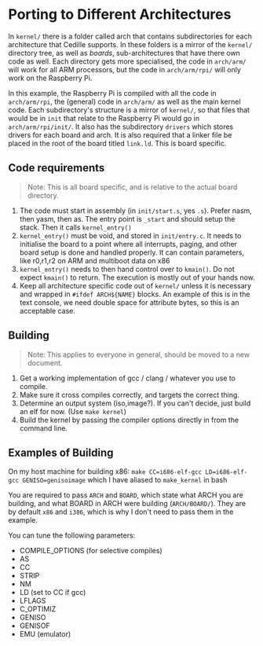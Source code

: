 Porting to Different Architectures
===================

In `kernel/` there is a folder called arch that contains subdirectories for each architecture that Cedille supports. In these folders is a mirror of the `kernel/` directory tree, as well as _boards_, sub-architectures that have there own code as well. Each directory gets more specialised, the code in `arch/arm/` will work for all ARM processors, but the code in `arch/arm/rpi/` will only work on the Raspberry Pi. 

In this example, the Raspberry Pi is compiled with all the code in `arch/arm/rpi`, the (general) code in `arch/arm/` as well as the main kernel code. Each subdirectory's structure is a mirror of `kernel/`, so that files that would be in `init` that relate to the Raspberry Pi would go in `arch/arm/rpi/init/`. It also has the subdirectory `drivers` which stores drivers for each board and arch. It is also required that a linker file be placed in the root of the board titled `link.ld`. This is board specific.

Code requirements
--------------------
> Note: This is all board specific, and is relative to the actual board directory.

1. The code must start in assembly (in `init/start.s`, yes `.s`). 
Prefer nasm, then yasm, then as. The entry point is `_start` and should setup the stack. Then it calls `kernel_entry()`
2. `kernel_entry()` must be void, and stored in `init/entry.c`. 
It needs to initialise the board to a point where all interrupts, paging, and other board setup is done and handled properly.
It can contain parameters, like r0,r1,r2 on ARM and multiboot data on x86
3. `kernel_entry()` needs to then hand control over to `kmain()`.
Do not expect `kmain()` to return. The execution is mostly out of your hands now.
4. Keep all architecture specific code out of `kernel/` unless it is necessary and wrapped in `#ifdef ARCH${NAME}` blocks.
An example of this is in the text console, we need double space for attribute bytes, so this is an acceptable case.

Building
--------------------
> Note: This applies to everyone in general, should be moved to a new document.

1. Get a working implementation of gcc / clang / whatever you use to compile.
2. Make sure it cross compiles correctly, and targets the correct thing.
3. Determine an output system (iso,image?). If you can't decide, just build an elf for now. (Use `make kernel`)
4. Build the kernel by passing the compiler options directly in from the command line.

Examples of Building
--------------------

On my host machine for building x86:
`make CC=i686-elf-gcc LD=i686-elf-gcc GENISO=genisoimage` which I have aliased to `make_kernel` in bash

You are required to pass `ARCH` and `BOARD`, which state what ARCH you are building, and what BOARD in ARCH were building (`ARCH/BOARD/`).
They are by default `x86` and `i386`, which is why I don't need to pass them in the example.

You can tune the following parameters:

* COMPILE_OPTIONS (for selective compiles)
* AS
* CC
* STRIP
* NM
* LD (set to CC if gcc)
* LFLAGS
* C_OPTIMIZ
* GENISO
* GENISOF
* EMU (emulator)
